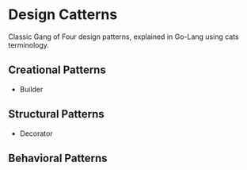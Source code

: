 # Design Catterns

Classic Gang of Four design patterns, explained in Go-Lang using cats terminology.

## Creational Patterns

- Builder

## Structural Patterns

- Decorator

## Behavioral Patterns
